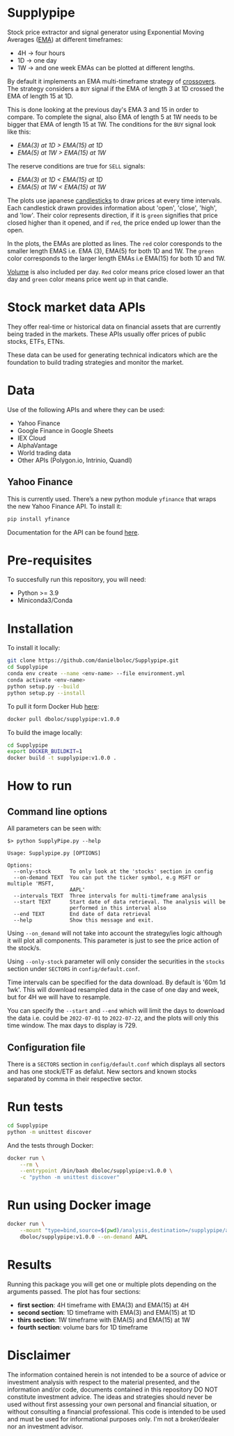 # Supplypipe
Stock price extractor and signal generator using Exponential Moving Averages ([EMA][EMA]) at different timeframes:
 - 4H -> four hours
 - 1D -> one day
 - 1W -> and one week
EMAs can be plotted at different lengths.

By default it implements an EMA multi-timeframe strategy of [crossovers][cross]. The strategy considers a `BUY` signal if the EMA of length 3 at 1D crossed the EMA of length 15 at 1D.

This is done looking at the previous day's EMA 3 and 15 in order to compare. To complete the signal, also EMA of length 5 at 1W needs to be bigger that EMA of length 15 at 1W. The conditions for the `BUY` signal look like this:
 - *EMA(3) at 1D > EMA(15) at 1D*
 - *EMA(5) at 1W > EMA(15) at 1W*

The reserve conditions are true for `SELL` signals:
 - *EMA(3) at 1D < EMA(15) at 1D*
 - *EMA(5) at 1W < EMA(15) at 1W*

The plots use japanese [candlesticks][candle] to draw prices at every time intervals. Each candlestick drawn provides information about 'open', 'close', 'high', and 'low'. Their color represents direction, if it is `green` signifies that price closed higher than it opened, and if `red`, the price ended up lower than the open.

In the plots, the EMAs are plotted as lines. The `red` color coresponds to the smaller length EMAS i.e. EMA (3), EMA(5) for both 1D and 1W. The `green` color corresponds to the larger length EMAs i.e EMA(15) for both 1D and 1W.

[Volume][volume] is also included per day. `Red` color means price closed lower an that day and `green` color means price went up in that candle.

# Stock market data APIs
They offer real-time or historical data on financial assets that are currently being traded in the markets. These APIs usually offer prices of public stocks, ETFs, ETNs.

These data can be used for generating technical indicators which are the foundation to build trading strategies and monitor the market.

# Data

Use of the following APIs and where they can be used:

- Yahoo Finance
- Google Finance in Google Sheets
- IEX Cloud
- AlphaVantage
- World trading data
- Other APIs (Polygon.io, Intrinio, Quandl)

## Yahoo Finance

This is currently used. There’s a new python module ``yfinance`` that wraps the new Yahoo Finance API. To install it:
```bash
pip install yfinance
```
Documentation for the API can be found [here][yahoo-doc].

# Pre-requisites

To succesfully run this repository, you will need:
 - Python >= 3.9
 - Miniconda3/Conda

# Installation

To install it locally:

```bash
git clone https://github.com/danielboloc/Supplypipe.git
cd Supplypipe
conda env create --name <env-name> --file environment.yml
conda activate <env-name>
python setup.py --build
python setup.py --install
```

To pull it form Docker Hub [here][docker-hub]:
```bash
docker pull dboloc/supplypipe:v1.0.0
```

To build the image locally:
```bash
cd Supplypipe
export DOCKER_BUILDKIT=1
docker build -t supplypipe:v1.0.0 .
```
# How to run

## Command line options

All parameters can be seen with:
```
$> python SupplyPipe.py --help

Usage: Supplypipe.py [OPTIONS]

Options:
  --only-stock      To only look at the 'stocks' section in config
  --on-demand TEXT  You can put the ticker symbol, e.g MSFT or multiple 'MSFT,
                    AAPL'
  --intervals TEXT  Three intervals for multi-timeframe analysis
  --start TEXT      Start date of data retrieval. The analysis will be
                    performed in this interval also
  --end TEXT        End date of data retrieval
  --help            Show this message and exit.
```

Using `--on_demand` will not take into account the strategy/ies logic although it will plot all components. This parameter is just to see the price action of the stock/s.

Using `--only-stock` parameter will only consider the securities in the `stocks` section under `SECTORS` in `config/default.conf`.

Time intervals can be specified for the data download. By default is '60m 1d 1wk'. This will download resampled data in the case of one day and week, but for 4H we will have to resample.

You can specify the `--start` and `--end` which will limit the days to download the data i.e. could be `2022-07-01` to `2022-07-22`, and the plots will only this time window. The max days to display is 729.

## Configuration file

There is a `SECTORS` section in `config/default.conf` which displays all sectors and has one stock/ETF as defalut. New sectors and known stocks separated by comma in their respective sector.

# Run tests

```bash
cd Supplypipe
python -m unittest discover
```
And the tests through Docker:
```bash
docker run \
    --rm \
    --entrypoint /bin/bash dboloc/supplypipe:v1.0.0 \
    -c "python -m unittest discover"
```

# Run using Docker image

```bash
docker run \
    --mount "type=bind,source=$(pwd)/analysis,destination=/supplypipe/analysis"\
    dboloc/supplypipe:v1.0.0 --on-demand AAPL
```

# Results

Running this package you will get one or multiple plots depending on the arguments passed. The plot has four sections:

- **first section**: 4H timeframe with EMA(3) and EMA(15) at 4H
- **second section**: 1D timeframe with EMA(3) and EMA(15) at 1D
- **thirs section**: 1W timeframe with EMA(5) and EMA(15) at 1W
- **fourth section**: volume bars for 1D timeframe

# Disclaimer

The information contained herein is not intended to be a source of advice or investment analysis with respect to the material presented, and the information and/or code, documents contained in this repository DO NOT constitute investment advice. The ideas and strategies should never be used without first assessing your own personal and financial situation, or without consulting a financial professional. This code is intended to be used and must be used for informational purposes only. I'm not a broker/dealer nor an investment advisor.

[yahoo-doc]: https://github.com/ranaroussi/yfinance
[docker-hub]: https://hub.docker.com/repository/docker/dboloc/supplypipe
[EMA]: https://www.investopedia.com/terms/e/ema.asp
[candle]: https://www.investopedia.com/terms/c/candlestick.asp
[cross]: https://www.investopedia.com/articles/active-trading/052014/how-use-moving-average-buy-stocks.asp
[volume]: https://www.investopedia.com/terms/v/volume.asp
